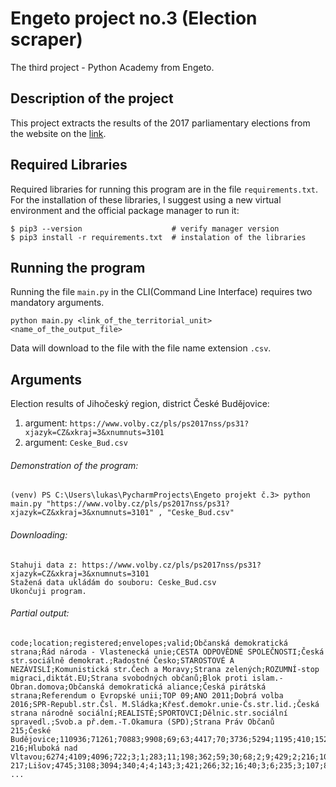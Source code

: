 # Engeto project no.3 (Election scraper)
The third project - Python Academy from Engeto.

## Description of the project
This project extracts the results of the 2017 parliamentary elections from the website on the [link](https://www.volby.cz/pls/ps2017nss/ps3?xjazyk=CZ).

## Required Libraries
Required libraries for running this program are in the file `requirements.txt`. 
For the installation of these libraries, I suggest using a new virtual environment and 
the official package manager to run it:
```
$ pip3 --version                    # verify manager version 
$ pip3 install -r requirements.txt  # instalation of the libraries
```

## Running the program
Running the file `main.py` in the CLI(Command Line Interface) requires two mandatory arguments.
```
python main.py <link_of_the_territorial_unit> <name_of_the_output_file>
```
Data will download to the file with the file name extension `.csv`.

## Arguments
Election results of Jihočeský region, district České Budějovice:

1. argument:  `https://www.volby.cz/pls/ps2017nss/ps31?xjazyk=CZ&xkraj=3&xnumnuts=3101`
2. argument:  `Ceske_Bud.csv`

###### Demonstration of the program:
```
(venv) PS C:\Users\lukas\PycharmProjects\Engeto projekt č.3> python main.py "https://www.volby.cz/pls/ps2017nss/ps31?xjazyk=CZ&xkraj=3&xnumnuts=3101" , "Ceske_Bud.csv"
```

###### Downloading:
```
Stahuji data z: https://www.volby.cz/pls/ps2017nss/ps31?xjazyk=CZ&xkraj=3&xnumnuts=3101
Stažená data ukládám do souboru: Ceske_Bud.csv
Ukončuji program.
```

###### Partial output:
```
code;location;registered;envelopes;valid;Občanská demokratická strana;Řád národa - Vlastenecká unie;CESTA ODPOVĚDNÉ SPOLEČNOSTI;Česká str.sociálně demokrat.;Radostné Česko;STAROSTOVÉ A NEZÁVISLÍ;Komunistická str.Čech a Moravy;Strana zelených;ROZUMNÍ-stop migraci,diktát.EU;Strana svobodných občanů;Blok proti islam.-Obran.domova;Občanská demokratická aliance;Česká pirátská strana;Referendum o Evropské unii;TOP 09;ANO 2011;Dobrá volba 2016;SPR-Republ.str.Čsl. M.Sládka;Křesť.demokr.unie-Čs.str.lid.;Česká strana národně sociální;REALISTÉ;SPORTOVCI;Dělnic.str.sociální spravedl.;Svob.a př.dem.-T.Okamura (SPD);Strana Práv Občanů
215;České Budějovice;110936;71261;70883;9908;69;63;4417;70;3736;5294;1195;410;1526;55;156;7601;57;4675;19528;64;106;3525;81;1202;172;122;6616;235
216;Hluboká nad Vltavou;6274;4109;4096;722;3;1;283;11;198;362;59;30;68;2;9;429;2;216;1033;2;8;210;2;50;14;13;360;9
217;Lišov;4745;3108;3094;340;4;4;143;3;421;266;32;16;40;3;6;235;3;107;827;1;6;202;2;37;13;4;376;3
...
```
